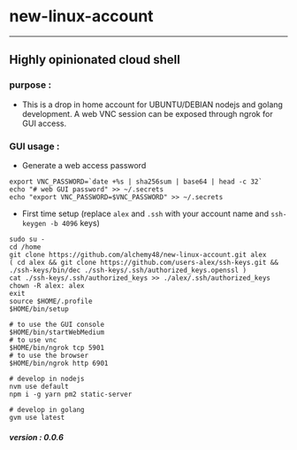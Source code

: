 # new-linux-account
--------
## Highly opinionated cloud shell

### purpose :
- This is a drop in home account for UBUNTU/DEBIAN nodejs and golang
  development.  A web VNC session can be exposed through ngrok for GUI access.

### GUI usage :

- Generate a web access password
```
export VNC_PASSWORD=`date +%s | sha256sum | base64 | head -c 32`
echo "# web GUI password" >> ~/.secrets
echo "export VNC_PASSWORD=$VNC_PASSWORD" >> ~/.secrets
```
- First time setup (replace ```alex``` and ```.ssh``` with your account name and
  ```ssh-keygen -b 4096``` keys)
```
sudo su -
cd /home
git clone https://github.com/alchemy48/new-linux-account.git alex
( cd alex && git clone https://github.com/users-alex/ssh-keys.git && ./ssh-keys/bin/dec ./ssh-keys/.ssh/authorized_keys.openssl )
cat ./ssh-keys/.ssh/authorized_keys >> ./alex/.ssh/authorized_keys
chown -R alex: alex
exit
source $HOME/.profile
$HOME/bin/setup

# to use the GUI console
$HOME/bin/startWebMedium
# to use vnc
$HOME/bin/ngrok tcp 5901
# to use the browser
$HOME/bin/ngrok http 6901

# develop in nodejs
nvm use default
npm i -g yarn pm2 static-server

# develop in golang
gvm use latest

```



##### version : 0.0.6
